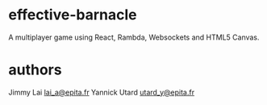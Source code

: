 # effective-barnacle
A multiplayer game using React, Rambda, Websockets and HTML5 Canvas.  

# authors
Jimmy Lai <lai_a@epita.fr>
Yannick Utard <utard_y@epita.fr>